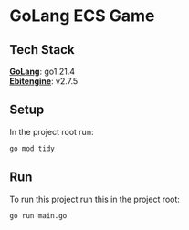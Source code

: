 # GoLang ECS Game

## Tech Stack
[**GoLang**](https://go.dev/doc/install): go1.21.4  
[**Ebitengine**](https://ebitengine.org/): v2.7.5

## Setup
In the project root run:
````bash
go mod tidy
````

## Run
To run this project run this in the project root:
````bash
go run main.go
````